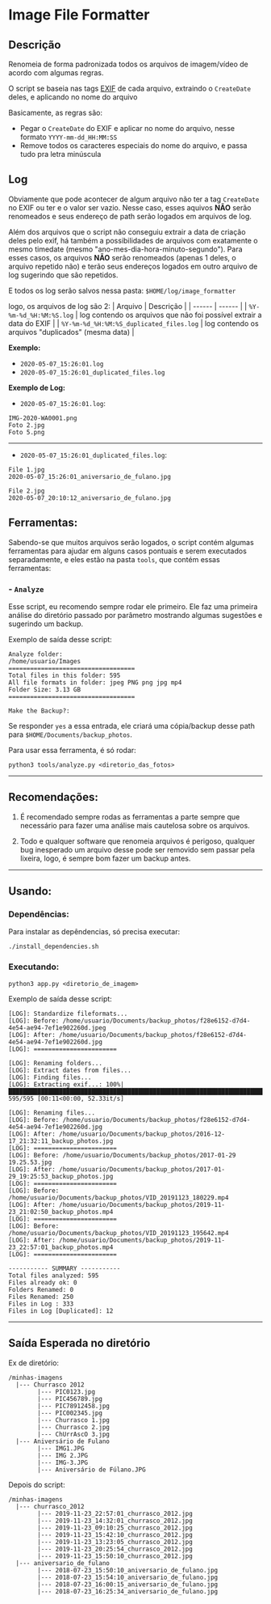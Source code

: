 Image File Formatter
==============

## Descrição
Renomeia de forma padronizada todos os arquivos de imagem/vídeo de acordo com algumas regras.

O script se baseia nas tags [EXIF](https://en.wikipedia.org/wiki/Exif) de cada arquivo, extraindo o `CreateDate` deles, e aplicando no nome do arquivo

Basicamente, as regras são:
- Pegar o `CreateDate` do EXIF e aplicar no nome do arquivo, nesse formato `YYYY-mm-dd_HH:MM:SS`
- Remove todos os caracteres especiais do nome do arquivo, e passa tudo pra letra minúscula 

## Log
Obviamente que pode acontecer de algum arquivo não ter a tag `CreateDate` no EXIF ou ter e o valor ser vazio. Nesse caso, esses aquivos **NÃO** serão renomeados e seus endereço de path serão logados em arquivos de log.

Além dos arquivos que o script não conseguiu extrair a data de criação deles pelo exif, há também a possibilidades de arquivos com exatamente o mesmo timedate (mesmo "ano-mes-dia-hora-minuto-segundo"). Para esses casos, os arquivos **NÃO** serão renomeados (apenas 1 deles, o arquivo repetido não) e terão seus endereços logados em outro arquivo de log sugerindo que são repetidos.

E todos os log serão salvos nessa pasta: `$HOME/log/image_formatter`

logo, os arquivos de log são 2:
| Arquivo | Descrição |
| ------ | ------ |
| `%Y-%m-%d_%H:%M:%S.log` | log contendo os arquivos que não foi possível extrair a data do EXIF |
| `%Y-%m-%d_%H:%M:%S_duplicated_files.log` | log contendo os arquivos "duplicados" (mesma data)  |


**Exemplo:**
- `2020-05-07_15:26:01.log`
- `2020-05-07_15:26:01_duplicated_files.log`

**Exemplo de Log:**
- `2020-05-07_15:26:01.log`:
```
IMG-2020-WA0001.png
Foto 2.jpg
Foto 5.png
```

---

- `2020-05-07_15:26:01_duplicated_files.log`:
```
File 1.jpg
2020-05-07_15:26:01_aniversario_de_fulano.jpg

File 2.jpg
2020-05-07_20:10:12_aniversario_de_fulano.jpg
```

## Ferramentas:
Sabendo-se que muitos arquivos serão logados, o script contém algumas ferramentas para ajudar em alguns casos pontuais e serem executados separadamente, e eles estão na pasta `tools`, que contém essas ferramentas:

### - **`Analyze`**

Esse script, eu recomendo sempre rodar ele primeiro. Ele faz uma primeira análise do diretório passado por parâmetro mostrando algumas sugestões e sugerindo um backup. 

Exemplo de saída desse script:

```
Analyze folder:
/home/usuario/Images
===================================
Total files in this folder: 595
All file formats in folder: jpeg PNG png jpg mp4
Folder Size: 3.13 GB
===================================

Make the Backup?:
```

Se responder `yes` a essa entrada, ele criará uma cópia/backup desse path para `$HOME/Documents/backup_photos`.

Para usar essa ferramenta, é só rodar:
```
python3 tools/analyze.py <diretorio_das_fotos>
```

---

## Recomendações:

1. É recomendado sempre rodas as ferramentas a parte sempre que necessário para fazer uma análise mais cautelosa sobre os arquivos.

2. Todo e qualquer software que renomeia arquivos é perigoso, qualquer bug inesperado um arquivo desse pode ser removido sem passar pela lixeira, logo, é sempre bom fazer um backup antes.

---

## Usando:

### Dependências:
Para instalar as depêndencias, só precisa executar:
```
./install_dependencies.sh
```

### Executando:
```
python3 app.py <diretorio_de_imagem>
```

Exemplo de saída desse script:
```
[LOG]: Standardize fileformats...
[LOG]: Before: /home/usuario/Documents/backup_photos/f28e6152-d7d4-4e54-ae94-7ef1e902260d.jpeg
[LOG]: After: /home/usuario/Documents/backup_photos/f28e6152-d7d4-4e54-ae94-7ef1e902260d.jpg
[LOG]: =======================

[LOG]: Renaming folders...
[LOG]: Extract dates from files...
[LOG]: Finding files...
[LOG]: Extracting exif...: 100%|████████████████████████████████████████████████████████████████████████████████████| 595/595 [00:11<00:00, 52.33it/s]

[LOG]: Renaming files...
[LOG]: Before: /home/usuario/Documents/backup_photos/f28e6152-d7d4-4e54-ae94-7ef1e902260d.jpg
[LOG]: After: /home/usuario/Documents/backup_photos/2016-12-17_21:32:11_backup_photos.jpg
[LOG]: =======================
[LOG]: Before: /home/usuario/Documents/backup_photos/2017-01-29 19.25.53.jpg
[LOG]: After: /home/usuario/Documents/backup_photos/2017-01-29_19:25:53_backup_photos.jpg
[LOG]: =======================
[LOG]: Before: /home/usuario/Documents/backup_photos/VID_20191123_180229.mp4
[LOG]: After: /home/usuario/Documents/backup_photos/2019-11-23_21:02:50_backup_photos.mp4
[LOG]: =======================
[LOG]: Before: /home/usuario/Documents/backup_photos/VID_20191123_195642.mp4
[LOG]: After: /home/usuario/Documents/backup_photos/2019-11-23_22:57:01_backup_photos.mp4
[LOG]: =======================

----------- SUMMARY -----------
Total files analyzed: 595
Files already ok: 0
Folders Renamed: 0
Files Renamed: 250
Files in Log : 333
Files in Log [Duplicated]: 12
```

---

## Saída Esperada no diretório
Ex de diretório:

```
/minhas-imagens
  |--- Churrasco 2012
        |--- PIC0123.jpg
        |--- PIC456789.jpg
        |--- PIC78912458.jpg
        |--- PIC002345.jpg
        |--- Churrasco 1.jpg
        |--- Churrasco 2.jpg
        |--- ChUrrAscO 3.jpg
  |--- Aniversário de Fulano
        |--- IMG1.JPG
        |--- IMG 2.JPG
        |--- IMG-3.JPG
        |--- Aniversário de Fúlano.JPG
```

Depois do script:

```
/minhas-imagens
  |--- churrasco_2012
        |--- 2019-11-23_22:57:01_churrasco_2012.jpg
        |--- 2019-11-23_14:32:01_churrasco_2012.jpg
        |--- 2019-11-23_09:10:25_churrasco_2012.jpg
        |--- 2019-11-23_15:42:10_churrasco_2012.jpg
        |--- 2019-11-23_13:23:05_churrasco_2012.jpg
        |--- 2019-11-23_20:25:54_churrasco_2012.jpg
        |--- 2019-11-23_15:50:10_churrasco_2012.jpg
  |--- aniversario_de_fulano
        |--- 2018-07-23_15:50:10_aniversario_de_fulano.jpg
        |--- 2018-07-23_15:54:10_aniversario_de_fulano.jpg
        |--- 2018-07-23_16:00:15_aniversario_de_fulano.jpg
        |--- 2018-07-23_16:25:34_aniversario_de_fulano.jpg
```

